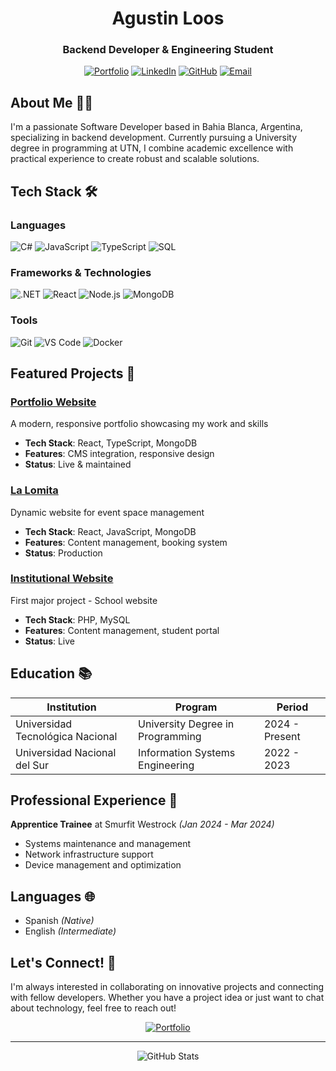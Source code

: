 <div align="center">
  
# Agustin Loos
### Backend Developer & Engineering Student

[![Portfolio](https://img.shields.io/badge/Portfolio-20232A?style=for-the-badge&logo=react&logoColor=61DAFB)](https://agustinloos.dev)
[![LinkedIn](https://img.shields.io/badge/LinkedIn-0077B5?style=for-the-badge&logo=linkedin&logoColor=white)](https://www.linkedin.com/in/agustin-loos-024294217/)
[![GitHub](https://img.shields.io/badge/GitHub-100000?style=for-the-badge&logo=github&logoColor=white)](https://github.com/agustinso0/)
[![Email](https://img.shields.io/badge/Email-D14836?style=for-the-badge&logo=gmail&logoColor=white)](mailto:loosagustin@gmail.com)

</div>

## About Me 👨‍💻

I'm a passionate Software Developer based in Bahia Blanca, Argentina, specializing in backend development. Currently pursuing a University degree in programming at UTN, I combine academic excellence with practical experience to create robust and scalable solutions.

## Tech Stack 🛠️

### Languages
![C#](https://img.shields.io/badge/C%23-512BD4?style=flat-square&logo=csharp&logoColor=white)
![JavaScript](https://img.shields.io/badge/JavaScript-F7DF1E?style=flat-square&logo=javascript&logoColor=black)
![TypeScript](https://img.shields.io/badge/TypeScript-3178C6?style=flat-square&logo=typescript&logoColor=white)
![SQL](https://img.shields.io/badge/SQL-4479A1?style=flat-square&logo=mysql&logoColor=white)

### Frameworks & Technologies
![.NET](https://img.shields.io/badge/.NET-512BD4?style=flat-square&logo=dotnet&logoColor=white)
![React](https://img.shields.io/badge/React-61DAFB?style=flat-square&logo=react&logoColor=black)
![Node.js](https://img.shields.io/badge/Node.js-339933?style=flat-square&logo=nodedotjs&logoColor=white)
![MongoDB](https://img.shields.io/badge/MongoDB-47A248?style=flat-square&logo=mongodb&logoColor=white)

### Tools
![Git](https://img.shields.io/badge/Git-F05032?style=flat-square&logo=git&logoColor=white)
![VS Code](https://img.shields.io/badge/VS_Code-007ACC?style=flat-square&logo=visualstudiocode&logoColor=white)
![Docker](https://img.shields.io/badge/Docker-2496ED?style=flat-square&logo=docker&logoColor=white)

## Featured Projects 🚀

### [Portfolio Website](https://agustinloos.dev)
A modern, responsive portfolio showcasing my work and skills
- **Tech Stack**: React, TypeScript, MongoDB
- **Features**: CMS integration, responsive design
- **Status**: Live & maintained

### [La Lomita](https://espaciolalomita.com)
Dynamic website for event space management
- **Tech Stack**: React, JavaScript, MongoDB
- **Features**: Content management, booking system
- **Status**: Production

### [Institutional Website](https://tecnica1suarez.edu.ar/)
First major project - School website
- **Tech Stack**: PHP, MySQL
- **Features**: Content management, student portal
- **Status**: Live

## Education 📚

| Institution | Program | Period |
|------------|----------|---------|
| Universidad Tecnológica Nacional | University Degree in Programming | 2024 - Present |
| Universidad Nacional del Sur | Information Systems Engineering | 2022 - 2023 |

## Professional Experience 💼

**Apprentice Trainee** at Smurfit Westrock *(Jan 2024 - Mar 2024)*
- Systems maintenance and management
- Network infrastructure support
- Device management and optimization

## Languages 🌐

- Spanish *(Native)*
- English *(Intermediate)* 

## Let's Connect! 🤝

I'm always interested in collaborating on innovative projects and connecting with fellow developers. Whether you have a project idea or just want to chat about technology, feel free to reach out!

<div align="center">

[![Portfolio](https://img.shields.io/badge/Check_out_my_portfolio-20232A?style=for-the-badge&logo=react&logoColor=61DAFB)](https://agustinloos.dev)

</div>

---

<div align="center">
  <img src="https://github-readme-stats.vercel.app/api?username=agustinso0&show_icons=true&theme=dark" alt="GitHub Stats" />
</div>
